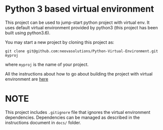 # Python 3 based virtual environment

This project can be used to jump-start python project with virtual env. It uses default virtual environment provided by python3 (this project has been built using python3.6).


You may start a new project by cloning this project as:

`git clone git@github.com:neovasolutions/Python-Virtual-Environment.git myproj`

where `myproj` is the name of your project.


All the instructions about how to go about building the project with virtual environment are [here](https://github.com/neovasolutions/Python-Virtual-Environment/blob/master/docs/Python_Neova.pdf)

# NOTE
This project includes `.gitignore` file that ignores the virtual environment dependencies. Dependencies can be managed as described in the instructions document in `docs/` folder.
